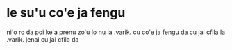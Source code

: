 # le su'u co'e ja fengu
ni'o ro da poi ke'a prenu zo'u lo nu la .varik. cu co'e ja fengu da cu jai cfila la .varik. jenai cu jai cfila da
